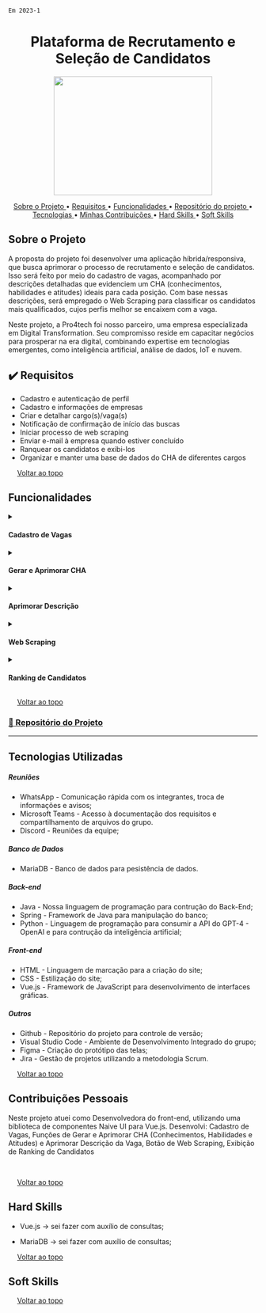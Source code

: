 `Em 2023-1`
<span id="topo">
<h1 align="center"><b>Plataforma de Recrutamento e Seleção de Candidatos</h1></b>

<p align="center"> 
   <img src="https://camo.githubusercontent.com/b71efacd9036dad4d2cf422e68f63f048e88e818c29ca22031614d5d26259677/68747470733a2f2f692e6962622e636f2f514a6353686b442f4469676974616c2d576176652e706e67" width="320" height="240">
    
</p>

<p align="center">
  <a href ="#sobre-o-projeto"> Sobre o Projeto </a>  • 
  <a href ="#requisitos">Requisitos </a>  • 
  <a href ="#funcionalidades">Funcionalidades </a>  • 
  <a href ="#repositorio"> Repositório do projeto </a>  • 
  <a href ="#tecnologias-utilizadas"> Tecnologias </a>  •
  <a href ="#contribuições"> Minhas Contribuições </a>  •
  <a href ="#hard-skills"> Hard Skills </a> •
  <a href ="#soft-skills"> Soft Skills </a>
 
</p>

<span id="sobre-o-projeto">

## Sobre o Projeto

A proposta do projeto foi desenvolver uma aplicação híbrida/responsiva, que busca aprimorar o processo de recrutamento e seleção de candidatos. Isso será feito por meio do cadastro de vagas, acompanhado por descrições detalhadas que evidenciem um CHA (conhecimentos, habilidades e atitudes) ideais para cada posição. Com base nessas descrições, será empregado o Web Scraping para classificar os candidatos mais qualificados, cujos perfis melhor se encaixem com a vaga. 

Neste projeto, a Pro4tech foi nosso parceiro, uma empresa especializada em Digital Transformation. Seu compromisso reside em capacitar negócios para prosperar na era digital, combinando expertise em tecnologias emergentes, como inteligência artificial, análise de dados, IoT e nuvem. 

<span id="requisitos">

## ✔️ Requisitos

<ul>
<li>Cadastro e autenticação de perfil</li>
<li>Cadastro e informações de empresas</li>
<li>Criar e detalhar cargo(s)/vaga(s)</li>
<li>Notificação de confirmação de início das buscas</li>
<li> Iniciar processo de web scraping</li>
<li>Enviar e-mail à empresa quando estiver concluído</li>
<li>Ranquear os candidatos e exibi-los</li>
<li>Organizar e manter uma base de dados do CHA de diferentes cargos</li>
</ul>

<img src="https://cdn-icons-png.flaticon.com/512/959/959208.png" width="14"> [Voltar ao topo](#topo)

<span id="funcionalidades">

## Funcionalidades

<details>
  <summary>
    <h4 align="left">Cadastro de Vagas</h4>
  </summary>
  <img src="" width="200px">
</details>

<details>
  <summary>
    <h4 align="left">Gerar e Aprimorar CHA</h4>
  </summary>
  <img src="" width="200px">
</details>

<details>
  <summary>
    <h4 align="left">Aprimorar Descrição</h4>
  </summary>
  <img src="" width="200px">
</details>

<details>
  <summary>
    <h4 align="left">Web Scraping</h4>
  </summary>
  <img src="" width="200px">
</details>

<details>
  <summary>
    <h4 align="left">Ranking de Candidatos</h4>
  </summary>
  <img src="" width="200px">
</details>


<img src="https://cdn-icons-png.flaticon.com/512/959/959208.png" width="14"> [Voltar ao topo](#topo)

<span id="repositorio">

### [📕 Repositório do Projeto ](https://github.com/Digital-Wave-6-API/API-6_Digital-Wave)
---

<span id="tecnologias-utilizadas">

## Tecnologias Utilizadas

##### Reuniões
   
  - WhatsApp - Comunicação rápida com os integrantes, troca de informações e avisos;
  - Microsoft Teams - Acesso à documentação dos requisitos e compartilhamento de arquivos do grupo.
  - Discord - Reuniões da equipe;
 
##### Banco de Dados
 
   - MariaDB - Banco de dados para pesistência de dados.

##### Back-end  
  
  - Java - Nossa linguagem de programação para contrução do Back-End;
  - Spring - Framework de Java para manipulação do banco;
 - Python - Linguagem de programação para consumir a API do GPT-4 - OpenAI e para contrução da inteligência artificial;

##### Front-end 
 - HTML - Linguagem de marcação para a criação do site;
 - CSS - Estilização do site;
 - Vue.js - Framework de JavaScript para desenvolvimento de interfaces gráficas.

##### Outros
 
  - Github - Repositório do projeto para controle de versão;
  - Visual Studio Code - Ambiente de Desenvolvimento Integrado do grupo;
  - Figma - Criação do protótipo das telas;
  - Jira - Gestão de projetos utilizando a metodologia Scrum.

<img src="https://cdn-icons-png.flaticon.com/512/959/959208.png" width="14"> [Voltar ao topo](#topo)

<span id="contribuições">

## Contribuições Pessoais

Neste projeto atuei como Desenvolvedora do front-end, utilizando uma biblioteca de componentes Naive UI para Vue.js. Desenvolvi: Cadastro de Vagas, Funções de Gerar e Aprimorar CHA (Conhecimentos, Habilidades e Atitudes) e Aprimorar Descrição da Vaga, Botão de Web Scraping, Exibição de Ranking de Candidatos

<br>

<img src="https://cdn-icons-png.flaticon.com/512/959/959208.png" width="14"> [Voltar ao topo](#topo)

<span id="#hard-skills">

## Hard Skills

* Vue.js → sei fazer com auxílio de consultas;

* MariaDB → sei fazer com auxílio de consultas;


<img src="https://cdn-icons-png.flaticon.com/512/959/959208.png" width="14"> [Voltar ao topo](#topo)

<span id="soft-skills">

## Soft Skills


<img src="https://cdn-icons-png.flaticon.com/512/959/959208.png" width="14"> [Voltar ao topo](#topo)
